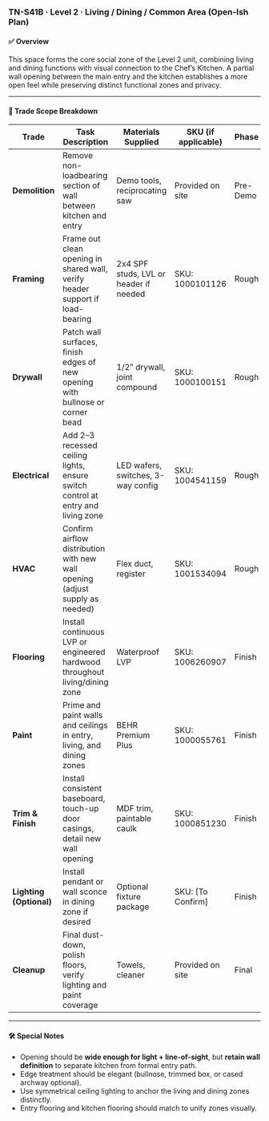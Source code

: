 ### TN-S41B · Level 2 · Living / Dining / Common Area (Open-Ish Plan)

#### ✅ Overview
This space forms the core social zone of the Level 2 unit, combining living and dining functions with visual connection to the Chef’s Kitchen. A partial wall opening between the main entry and the kitchen establishes a more open feel while preserving distinct functional zones and privacy.

---

#### 📐 Trade Scope Breakdown

| Trade            | Task Description                                                                     | Materials Supplied                              | SKU (if applicable)     | Phase     |
|------------------|----------------------------------------------------------------------------------------|--------------------------------------------------|--------------------------|-----------|
| **Demolition**   | Remove non-loadbearing section of wall between kitchen and entry                       | Demo tools, reciprocating saw                   | Provided on site          | Pre-Demo  |
| **Framing**      | Frame out clean opening in shared wall, verify header support if load-bearing          | 2x4 SPF studs, LVL or header if needed          | SKU: 1000101126           | Rough     |
| **Drywall**      | Patch wall surfaces, finish edges of new opening with bullnose or corner bead          | 1/2” drywall, joint compound                    | SKU: 1000100151           | Rough     |
| **Electrical**   | Add 2–3 recessed ceiling lights, ensure switch control at entry and living zone        | LED wafers, switches, 3-way config              | SKU: 1004541159           | Rough     |
| **HVAC**         | Confirm airflow distribution with new wall opening (adjust supply as needed)           | Flex duct, register                             | SKU: 1001534094           | Rough     |
| **Flooring**     | Install continuous LVP or engineered hardwood throughout living/dining zone            | Waterproof LVP                                  | SKU: 1006260907           | Finish    |
| **Paint**        | Prime and paint walls and ceilings in entry, living, and dining zones                  | BEHR Premium Plus                              | SKU: 1000055761           | Finish    |
| **Trim & Finish**| Install consistent baseboard, touch-up door casings, detail new wall opening           | MDF trim, paintable caulk                      | SKU: 1000851230           | Finish    |
| **Lighting (Optional)**| Install pendant or wall sconce in dining zone if desired                         | Optional fixture package                        | SKU: [To Confirm]         | Finish    |
| **Cleanup**      | Final dust-down, polish floors, verify lighting and paint coverage                    | Towels, cleaner                                | Provided on site          | Final     |

---

#### 🛠 Special Notes
- Opening should be **wide enough for light + line-of-sight**, but **retain wall definition** to separate kitchen from formal entry path.
- Edge treatment should be elegant (bullnose, trimmed box, or cased archway optional).
- Use symmetrical ceiling lighting to anchor the living and dining zones distinctly.
- Entry flooring and kitchen flooring should match to unify zones visually.

